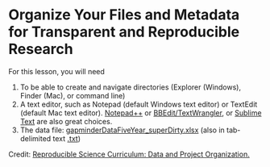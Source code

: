 # Organize Your Files and Metadata for Transparent and Reproducible Research

For this lesson, you will need
1.	To be able to create and navigate directories (Explorer (Windows), Finder (Mac), or command line)
2.	A text editor, such as Notepad (default Windows text editor) or TextEdit (default Mac text editor).  [Notepad++](http://notepad-plus-plus.org/) or [BBEdit/TextWrangler](http://www.barebones.com/products/textwrangler/download.html), or [Sublime Text](https://www.sublimetext.com/) are also great choices.
3.	The data file: [gapminderDataFiveYear_superDirty.xlsx](https://reproducible-science-curriculum.github.io/organization-RR-Jupyter/data/gapminderDataFiveYear_superDirty.xlsx) (also in tab-delimited text [.txt](https://reproducible-science-curriculum.github.io/organization-RR-Jupyter/data/gapminderDataFiveYear_superDirty.txt))

Credit: [Reproducible Science Curriculum: Data and Project Organization.](https://reproducible-science-curriculum.github.io/organization-RR-Jupyter/)
